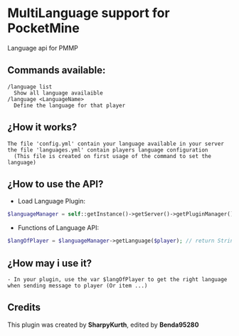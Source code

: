 # MultiLanguage support for PocketMine
Language api for PMMP

## Commands available:

```TXT
/language list
  Show all language availaible
/language <LanguageName>
  Define the language for that player
```

## ¿How it works?
```TXT
The file 'config.yml' contain your language available in your server
the file 'languages.yml' contain players language configuration
  (This file is created on first usage of the command to set the language)
```

## ¿How to use the API?

- Load Language Plugin:
```PHP
$languageManager = self::getInstance()->getServer()->getPluginManager()->getPlugin("Language");
```
- Functions of Language API:
```PHP
$langOfPlayer = $languageManager->getLanguage($player); // return String (ex: 'en_US')
```

## ¿How may i use it?

```TXT
- In your plugin, use the var $langOfPlayer to get the right language when sending message to player (Or item ...)
```

## Credits
This plugin was created by **SharpyKurth**, edited by **Benda95280**
